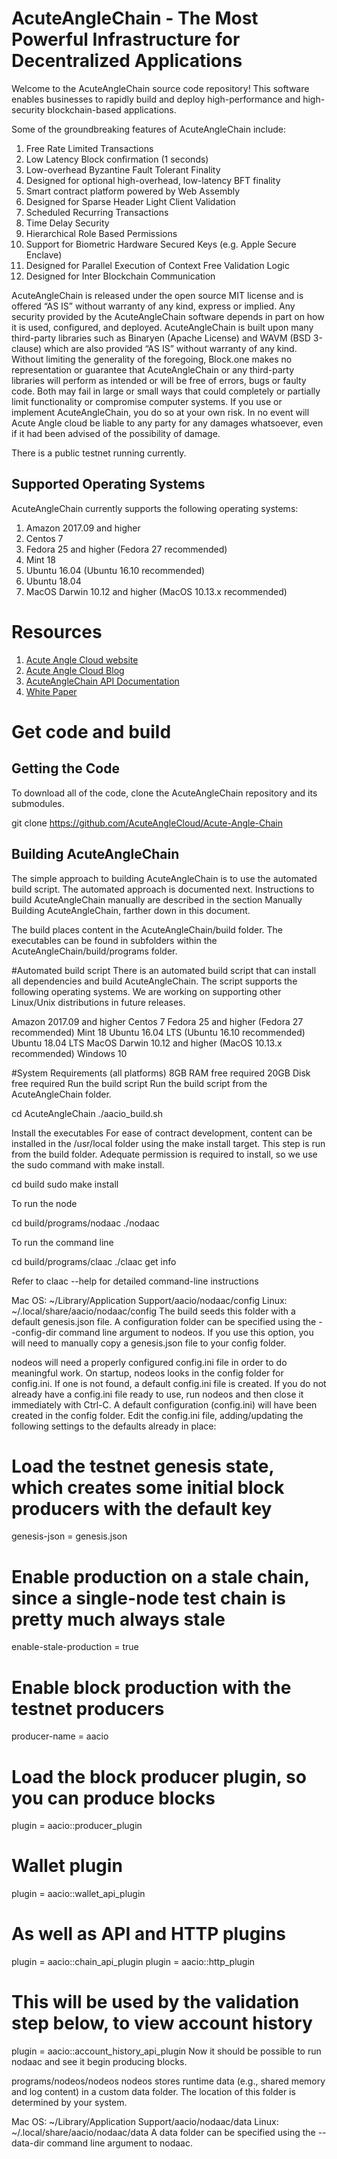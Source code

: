 # AcuteAngleChain - The Most Powerful Infrastructure for Decentralized Applications


Welcome to the AcuteAngleChain source code repository! This software enables businesses to rapidly build and deploy high-performance and high-security blockchain-based applications.

Some of the groundbreaking features of AcuteAngleChain include:

1. Free Rate Limited Transactions 
1. Low Latency Block confirmation (1 seconds)
1. Low-overhead Byzantine Fault Tolerant Finality
1. Designed for optional high-overhead, low-latency BFT finality 
1. Smart contract platform powered by Web Assembly
1. Designed for Sparse Header Light Client Validation
1. Scheduled Recurring Transactions 
1. Time Delay Security
1. Hierarchical Role Based Permissions
1. Support for Biometric Hardware Secured Keys (e.g. Apple Secure Enclave)
1. Designed for Parallel Execution of Context Free Validation Logic
1. Designed for Inter Blockchain Communication 

AcuteAngleChain is released under the open source MIT license and is offered “AS IS” without warranty of any kind, express or implied. Any security provided by the AcuteAngleChain software depends in part on how it is used, configured, and deployed. AcuteAngleChain is built upon many third-party libraries such as Binaryen (Apache License) and WAVM  (BSD 3-clause) which are also provided “AS IS” without warranty of any kind. Without limiting the generality of the foregoing, Block.one makes no representation or guarantee that AcuteAngleChain or any third-party libraries will perform as intended or will be free of errors, bugs or faulty code. Both may fail in large or small ways that could completely or partially limit functionality or compromise computer systems. If you use or implement AcuteAngleChain, you do so at your own risk. In no event will Acute Angle cloud be liable to any party for any damages whatsoever, even if it had been advised of the possibility of damage.  

There is a public testnet running currently.

## Supported Operating Systems
AcuteAngleChain currently supports the following operating systems:  
1. Amazon 2017.09 and higher
2. Centos 7
3. Fedora 25 and higher (Fedora 27 recommended)
4. Mint 18
5. Ubuntu 16.04 (Ubuntu 16.10 recommended)
6. Ubuntu 18.04
7. MacOS Darwin 10.12 and higher (MacOS 10.13.x recommended)

# Resources
1. [Acute Angle Cloud website](http://www.acuteangle.com/)
2. [Acute Angle Cloud Blog](https://weibo.com/AcuteAngleCloud)
3. [AcuteAngleChain API Documentation](http://www.acuteangle.com/test/html/)
4. [White Paper](https://aacdn.3jiaoxing.com/doc/AcuteAngleCloud%2012.14_z_zh.pdf)


# Get code and build

## Getting the Code
To download all of the code, clone the AcuteAngleChain repository and its submodules.

git clone https://github.com/AcuteAngleCloud/Acute-Angle-Chain



## Building AcuteAngleChain
The simple approach to building AcuteAngleChain is to use the automated build script. The automated approach is documented next. Instructions to build AcuteAngleChain manually are described in the section Manually Building AcuteAngleChain, farther down in this document.

The build places content in the AcuteAngleChain/build folder. The executables can be found in subfolders within the AcuteAngleChain/build/programs folder.


#Automated build script
There is an automated build script that can install all dependencies and build AcuteAngleChain. The script supports the following operating systems. We are working on supporting other Linux/Unix distributions in future releases.

Amazon 2017.09 and higher
Centos 7
Fedora 25 and higher (Fedora 27 recommended)
Mint 18
Ubuntu 16.04 LTS (Ubuntu 16.10 recommended)
Ubuntu 18.04 LTS
MacOS Darwin 10.12 and higher (MacOS 10.13.x recommended)
Windows 10


#System Requirements (all platforms)
8GB RAM free required
20GB Disk free required
Run the build script
Run the build script from the AcuteAngleChain folder.

cd AcuteAngleChain
./aacio_build.sh


Install the executables
For ease of contract development, content can be installed in the /usr/local folder using the make install target. This step is run from the build folder. Adequate permission is required to install, so we use the sudo command with make install.

cd build
sudo make install

To run the node

cd build/programs/nodaac
./nodaac

To run the command line

cd build/programs/claac
./claac get info

Refer to claac --help for detailed command-line instructions


Mac OS: ~/Library/Application Support/aacio/nodaac/config
Linux: ~/.local/share/aacio/nodaac/config
The build seeds this folder with a default genesis.json file. A configuration folder can be specified using the --config-dir command line argument to nodeos. If you use this option, you will need to manually copy a genesis.json file to your config folder.

nodeos will need a properly configured config.ini file in order to do meaningful work. On startup, nodeos looks in the config folder for config.ini. If one is not found, a default config.ini file is created. If you do not already have a config.ini file ready to use, run nodeos and then close it immediately with Ctrl-C. A default configuration (config.ini) will have been created in the config folder. Edit the config.ini file, adding/updating the following settings to the defaults already in place:

   # Load the testnet genesis state, which creates some initial block producers with the default key
   genesis-json = genesis.json
   # Enable production on a stale chain, since a single-node test chain is pretty much always stale
   enable-stale-production = true
   # Enable block production with the testnet producers
   producer-name = aacio
   # Load the block producer plugin, so you can produce blocks
   plugin = aacio::producer_plugin
   # Wallet plugin
   plugin = aacio::wallet_api_plugin
   # As well as API and HTTP plugins
   plugin = aacio::chain_api_plugin
   plugin = aacio::http_plugin
   # This will be used by the validation step below, to view account history
   plugin = aacio::account_history_api_plugin
Now it should be possible to run nodaac and see it begin producing blocks.

programs/nodeos/nodeos
nodeos stores runtime data (e.g., shared memory and log content) in a custom data folder. The location of this folder is determined by your system.

Mac OS: ~/Library/Application Support/aacio/nodaac/data
Linux: ~/.local/share/aacio/nodaac/data
A data folder can be specified using the --data-dir command line argument to nodaac.